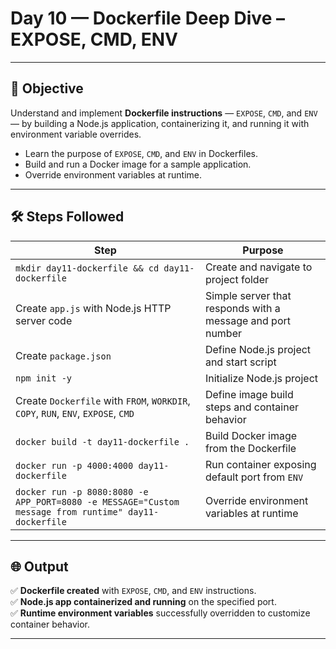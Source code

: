 # Day 10 — Dockerfile Deep Dive – EXPOSE, CMD, ENV

---

## 🎯 Objective

Understand and implement **Dockerfile instructions** — `EXPOSE`, `CMD`, and `ENV` — by building a Node.js application, containerizing it, and running it with environment variable overrides.  
- Learn the purpose of `EXPOSE`, `CMD`, and `ENV` in Dockerfiles.  
- Build and run a Docker image for a sample application.  
- Override environment variables at runtime.

---

## 🛠️ Steps Followed

| Step                                                                                                    | Purpose                                                                                     |
|---------------------------------------------------------------------------------------------------------|---------------------------------------------------------------------------------------------|
| `mkdir day11-dockerfile && cd day11-dockerfile`                                                         | Create and navigate to project folder                                                      |
| Create `app.js` with Node.js HTTP server code                                                           | Simple server that responds with a message and port number                                |
| Create `package.json`                                                                                   | Define Node.js project and start script                                                    |
| `npm init -y`                                                                                            | Initialize Node.js project                                                                 |
| Create `Dockerfile` with `FROM`, `WORKDIR`, `COPY`, `RUN`, `ENV`, `EXPOSE`, `CMD`                        | Define image build steps and container behavior                                            |
| `docker build -t day11-dockerfile .`                                                                     | Build Docker image from the Dockerfile                                                     |
| `docker run -p 4000:4000 day11-dockerfile`                                                               | Run container exposing default port from `ENV`                                             |
| `docker run -p 8080:8080 -e APP_PORT=8080 -e MESSAGE="Custom message from runtime" day11-dockerfile`     | Override environment variables at runtime                                                  |

---

## 🌐 Output

✅ **Dockerfile created** with `EXPOSE`, `CMD`, and `ENV` instructions.  
✅ **Node.js app containerized and running** on the specified port.  
✅ **Runtime environment variables** successfully overridden to customize container behavior.  

---

